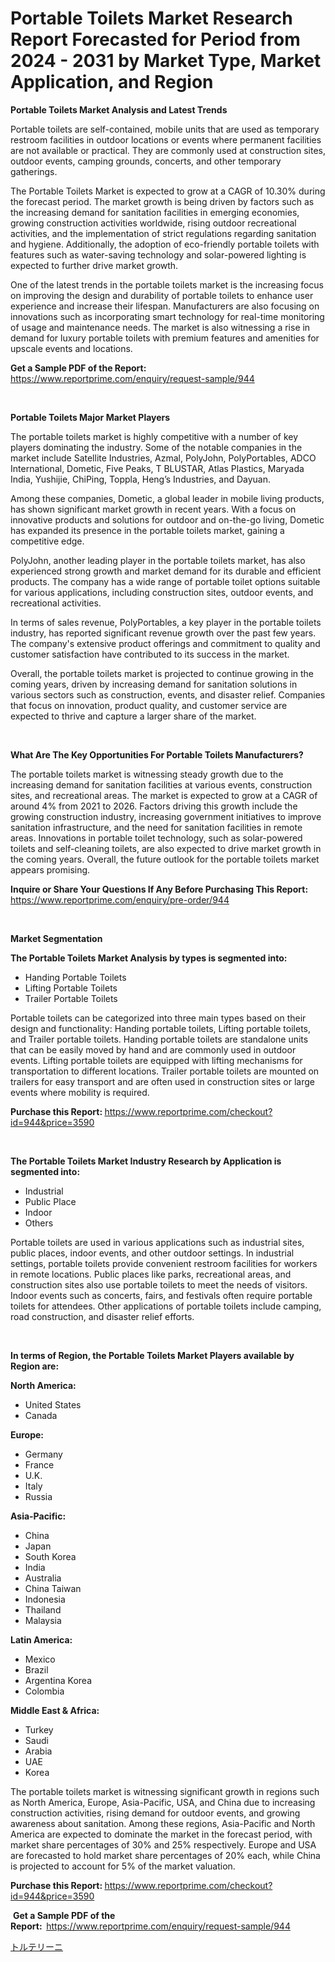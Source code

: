 <p><h1>Portable Toilets Market Research Report Forecasted for Period from 2024 -  2031 by Market Type, Market Application, and Region</h1></p><p><strong>Portable Toilets Market Analysis and Latest Trends</strong></p>
<p><p>Portable toilets are self-contained, mobile units that are used as temporary restroom facilities in outdoor locations or events where permanent facilities are not available or practical. They are commonly used at construction sites, outdoor events, camping grounds, concerts, and other temporary gatherings.</p><p>The Portable Toilets Market is expected to grow at a CAGR of 10.30% during the forecast period. The market growth is being driven by factors such as the increasing demand for sanitation facilities in emerging economies, growing construction activities worldwide, rising outdoor recreational activities, and the implementation of strict regulations regarding sanitation and hygiene. Additionally, the adoption of eco-friendly portable toilets with features such as water-saving technology and solar-powered lighting is expected to further drive market growth.</p><p>One of the latest trends in the portable toilets market is the increasing focus on improving the design and durability of portable toilets to enhance user experience and increase their lifespan. Manufacturers are also focusing on innovations such as incorporating smart technology for real-time monitoring of usage and maintenance needs. The market is also witnessing a rise in demand for luxury portable toilets with premium features and amenities for upscale events and locations.</p></p>
<p><strong>Get a Sample PDF of the Report:&nbsp;</strong> <a href="https://www.reportprime.com/enquiry/request-sample/944">https://www.reportprime.com/enquiry/request-sample/944</a></p>
<p>&nbsp;</p>
<p><strong>Portable Toilets Major Market Players</strong></p>
<p><p>The portable toilets market is highly competitive with a number of key players dominating the industry. Some of the notable companies in the market include Satellite Industries, Azmal, PolyJohn, PolyPortables, ADCO International, Dometic, Five Peaks, T BLUSTAR, Atlas Plastics, Maryada India, Yushijie, ChiPing, Toppla, Heng’s Industries, and Dayuan.</p><p>Among these companies, Dometic, a global leader in mobile living products, has shown significant market growth in recent years. With a focus on innovative products and solutions for outdoor and on-the-go living, Dometic has expanded its presence in the portable toilets market, gaining a competitive edge.</p><p>PolyJohn, another leading player in the portable toilets market, has also experienced strong growth and market demand for its durable and efficient products. The company has a wide range of portable toilet options suitable for various applications, including construction sites, outdoor events, and recreational activities.</p><p>In terms of sales revenue, PolyPortables, a key player in the portable toilets industry, has reported significant revenue growth over the past few years. The company's extensive product offerings and commitment to quality and customer satisfaction have contributed to its success in the market.</p><p>Overall, the portable toilets market is projected to continue growing in the coming years, driven by increasing demand for sanitation solutions in various sectors such as construction, events, and disaster relief. Companies that focus on innovation, product quality, and customer service are expected to thrive and capture a larger share of the market.</p></p>
<p>&nbsp;</p>
<p><strong>What Are The Key Opportunities For Portable Toilets Manufacturers?</strong></p>
<p><p>The portable toilets market is witnessing steady growth due to the increasing demand for sanitation facilities at various events, construction sites, and recreational areas. The market is expected to grow at a CAGR of around 4% from 2021 to 2026. Factors driving this growth include the growing construction industry, increasing government initiatives to improve sanitation infrastructure, and the need for sanitation facilities in remote areas. Innovations in portable toilet technology, such as solar-powered toilets and self-cleaning toilets, are also expected to drive market growth in the coming years. Overall, the future outlook for the portable toilets market appears promising.</p></p>
<p><strong>Inquire or Share Your Questions If Any Before Purchasing This Report:</strong> <a href="https://www.reportprime.com/enquiry/pre-order/944">https://www.reportprime.com/enquiry/pre-order/944</a></p>
<p>&nbsp;</p>
<p><strong>Market Segmentation</strong></p>
<p><strong>The Portable Toilets Market Analysis by types is segmented into:</strong></p>
<p><ul><li>Handing Portable Toilets</li><li>Lifting Portable Toilets</li><li>Trailer Portable Toilets</li></ul></p>
<p><p>Portable toilets can be categorized into three main types based on their design and functionality: Handing portable toilets, Lifting portable toilets, and Trailer portable toilets. Handing portable toilets are standalone units that can be easily moved by hand and are commonly used in outdoor events. Lifting portable toilets are equipped with lifting mechanisms for transportation to different locations. Trailer portable toilets are mounted on trailers for easy transport and are often used in construction sites or large events where mobility is required.</p></p>
<p><strong>Purchase this Report:&nbsp;</strong><a href="https://www.reportprime.com/checkout?id=944&price=3590">https://www.reportprime.com/checkout?id=944&price=3590</a></p>
<p>&nbsp;</p>
<p><strong>The Portable Toilets Market Industry Research by Application is segmented into:</strong></p>
<p><ul><li>Industrial</li><li>Public Place</li><li>Indoor</li><li>Others</li></ul></p>
<p><p>Portable toilets are used in various applications such as industrial sites, public places, indoor events, and other outdoor settings. In industrial settings, portable toilets provide convenient restroom facilities for workers in remote locations. Public places like parks, recreational areas, and construction sites also use portable toilets to meet the needs of visitors. Indoor events such as concerts, fairs, and festivals often require portable toilets for attendees. Other applications of portable toilets include camping, road construction, and disaster relief efforts.</p></p>
<p>&nbsp;</p>
<p><strong>In terms of Region, the Portable Toilets Market Players available by Region are:</strong></p>
<p>
    <p> <strong> North America: </strong>
        <ul>
            <li>United States</li>
            <li>Canada</li>
        </ul>
        </p> 
    <p> <strong> Europe: </strong>
        <ul>
            <li>Germany</li>
            <li>France</li>
            <li>U.K.</li>
            <li>Italy</li>
            <li>Russia</li>
        </ul>
        </p> 
    <p> <strong> Asia-Pacific: </strong>
        <ul>
            <li>China</li>
            <li>Japan</li>
            <li>South Korea</li>
            <li>India</li>
            <li>Australia</li>
            <li>China Taiwan</li>
            <li>Indonesia</li>
            <li>Thailand</li>
            <li>Malaysia</li>
        </ul>
        </p> 
    <p> <strong> Latin America: </strong>
        <ul>
            <li>Mexico</li>
            <li>Brazil</li>
            <li>Argentina Korea</li>
            <li>Colombia</li>
        </ul>
        </p> 
    <p> <strong> Middle East & Africa: </strong>
        <ul>
            <li>Turkey</li>
            <li>Saudi</li>
            <li>Arabia</li>
            <li>UAE</li>
            <li>Korea</li>
        </ul>
    </p>
    </p>
<p><p>The portable toilets market is witnessing significant growth in regions such as North America, Europe, Asia-Pacific, USA, and China due to increasing construction activities, rising demand for outdoor events, and growing awareness about sanitation. Among these regions, Asia-Pacific and North America are expected to dominate the market in the forecast period, with market share percentages of 30% and 25% respectively. Europe and USA are forecasted to hold market share percentages of 20% each, while China is projected to account for 5% of the market valuation.</p></p>
<p><strong>Purchase this Report: </strong><a href="https://www.reportprime.com/checkout?id=944&price=3590">https://www.reportprime.com/checkout?id=944&price=3590</a></p>
<p>&nbsp;<strong>Get a Sample PDF of the Report:&nbsp;&nbsp;</strong><a href="https://www.reportprime.com/enquiry/request-sample/944">https://www.reportprime.com/enquiry/request-sample/944</a></p>
<p><strong></strong></p>
<p><p><a href="https://github.com/ycmtqqhvk3273/Market-Research-Report-List-1/blob/main/28711852436.md">トルテリーニ</a></p></p>